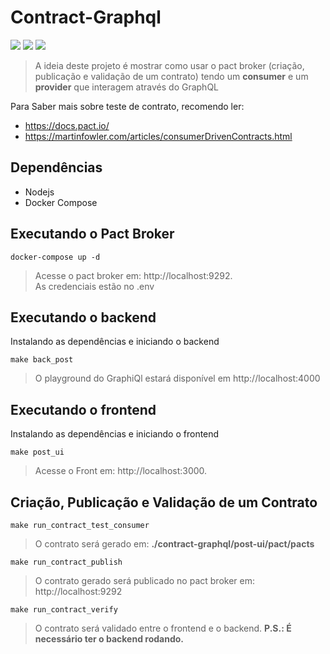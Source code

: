 # Contract-Graphql

<p id="sobre" align="center">

  ![](https://img.shields.io/badge/license-MIT-green)
  ![](https://img.shields.io/badge/language-Typescript-blue)
  ![](https://img.shields.io/badge/language-Nodejs-orange)
  

> A ideia deste projeto é mostrar como usar o pact broker (criação, publicação e validação de um contrato) tendo um **consumer** 
  e um **provider** que interagem através do GraphQL
  
Para Saber mais sobre teste de contrato, recomendo ler:<br>
- https://docs.pact.io/ <br>
- https://martinfowler.com/articles/consumerDrivenContracts.html


## Dependências

- Nodejs
- Docker Compose

## Executando o Pact Broker

```
docker-compose up -d
```
    
> Acesse o pact broker em: http://localhost:9292. <br>
As credenciais estão no .env <br>

  
## Executando o backend
  
  
Instalando as dependências e iniciando o backend

```
make back_post
```
  
> O playground do GraphiQl estará disponível em http://localhost:4000

## Executando o frontend
  
  
Instalando as dependências e iniciando o frontend

```
make post_ui
```
> Acesse o Front em: http://localhost:3000.

## Criação, Publicação e Validação de um Contrato

```
make run_contract_test_consumer
```

> O contrato será gerado em: **./contract-graphql/post-ui/pact/pacts**

```
make run_contract_publish
```

> O contrato gerado será publicado no pact broker em: http://localhost:9292

```
make run_contract_verify
```

> O contrato será validado entre o frontend e o backend. **P.S.: É necessário ter o backend rodando.**
